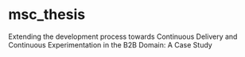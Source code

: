 msc_thesis
==========

Extending the development process towards Continuous Delivery and Continuous Experimentation in the B2B Domain: A Case Study
